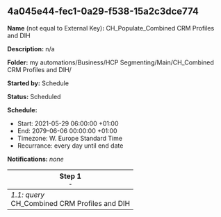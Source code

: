 ## 4a045e44-fec1-0a29-f538-15a2c3dce774

**Name** (not equal to External Key)**:** CH_Populate_Combined CRM Profiles and DIH

**Description:** n/a

**Folder:** my automations/Business/HCP Segmenting/Main/CH_Combined CRM Profiles and DIH/

**Started by:** Schedule

**Status:** Scheduled

**Schedule:**

* Start: 2021-05-29 06:00:00 +01:00
* End: 2079-06-06 00:00:00 +01:00
* Timezone: W. Europe Standard Time
* Recurrance: every day until end date

**Notifications:** _none_


| Step 1<br>_<small>-</small>_ |
| --- |
| _1.1: query_<br>CH_Combined CRM Profiles and DIH |
